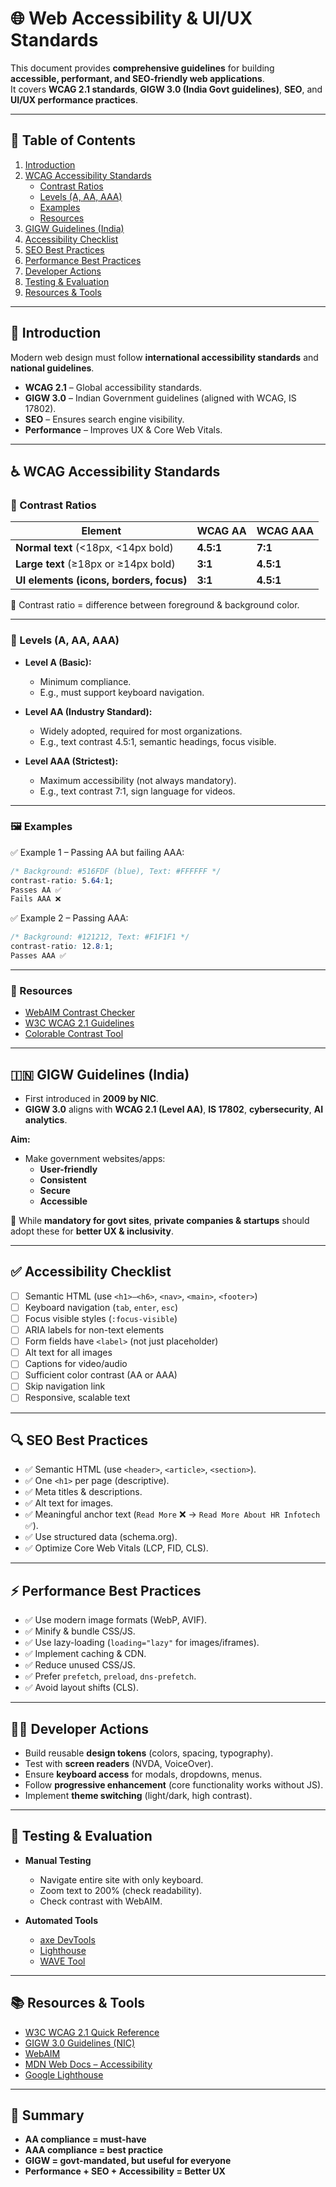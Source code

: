 
# 🌐 Web Accessibility & UI/UX Standards  

This document provides **comprehensive guidelines** for building **accessible, performant, and SEO-friendly web applications**.  
It covers **WCAG 2.1 standards**, **GIGW 3.0 (India Govt guidelines)**, **SEO**, and **UI/UX performance practices**.  

---

## 📑 Table of Contents  

1. [Introduction](#introduction)  
2. [WCAG Accessibility Standards](#wcag-accessibility-standards)  
   - [Contrast Ratios](#contrast-ratios)  
   - [Levels (A, AA, AAA)](#levels-a-aa-aaa)  
   - [Examples](#examples)  
   - [Resources](#resources)  
3. [GIGW Guidelines (India)](#gigw-guidelines-india)  
4. [Accessibility Checklist](#accessibility-checklist)  
5. [SEO Best Practices](#seo-best-practices)  
6. [Performance Best Practices](#performance-best-practices)  
7. [Developer Actions](#developer-actions)  
8. [Testing & Evaluation](#testing--evaluation)  
9. [Resources & Tools](#resources--tools)  

---

## 📌 Introduction  

Modern web design must follow **international accessibility standards** and **national guidelines**.  
- **WCAG 2.1** – Global accessibility standards.  
- **GIGW 3.0** – Indian Government guidelines (aligned with WCAG, IS 17802).  
- **SEO** – Ensures search engine visibility.  
- **Performance** – Improves UX & Core Web Vitals.  

---

## ♿ WCAG Accessibility Standards  

### 🎯 Contrast Ratios  

| Element | WCAG AA | WCAG AAA |
|---------|---------|----------|
| **Normal text** (<18px, <14px bold) | **4.5:1** | **7:1** |
| **Large text** (≥18px or ≥14px bold) | **3:1** | **4.5:1** |
| **UI elements (icons, borders, focus)** | **3:1** | **4.5:1** |

📌 Contrast ratio = difference between foreground & background color.  

---

### 🎯 Levels (A, AA, AAA)  

- **Level A (Basic):**  
  - Minimum compliance.  
  - E.g., must support keyboard navigation.  

- **Level AA (Industry Standard):**  
  - Widely adopted, required for most organizations.  
  - E.g., text contrast 4.5:1, semantic headings, focus visible.  

- **Level AAA (Strictest):**  
  - Maximum accessibility (not always mandatory).  
  - E.g., text contrast 7:1, sign language for videos.  

---

### 🖼 Examples  

✅ Example 1 – Passing AA but failing AAA:  

```css
/* Background: #516FDF (blue), Text: #FFFFFF */
contrast-ratio: 5.64:1; 
Passes AA ✅ 
Fails AAA ❌
```

✅ Example 2 – Passing AAA:  

```css
/* Background: #121212, Text: #F1F1F1 */
contrast-ratio: 12.8:1; 
Passes AAA ✅
```

---

### 🔗 Resources  

- [WebAIM Contrast Checker](https://webaim.org/resources/contrastchecker/)  
- [W3C WCAG 2.1 Guidelines](https://www.w3.org/WAI/WCAG21/quickref/)  
- [Colorable Contrast Tool](https://colorable.jxnblk.com/)  

---

## 🇮🇳 GIGW Guidelines (India)  

- First introduced in **2009 by NIC**.  
- **GIGW 3.0** aligns with **WCAG 2.1 (Level AA)**, **IS 17802**, **cybersecurity**, **AI analytics**.  

**Aim:**  
- Make government websites/apps:  
  - **User-friendly**  
  - **Consistent**  
  - **Secure**  
  - **Accessible**  

📌 While **mandatory for govt sites**, **private companies & startups** should adopt these for **better UX & inclusivity**.  

---

## ✅ Accessibility Checklist  

- [ ] Semantic HTML (use `<h1>–<h6>`, `<nav>`, `<main>`, `<footer>`)  
- [ ] Keyboard navigation (`tab`, `enter`, `esc`)  
- [ ] Focus visible styles (`:focus-visible`)  
- [ ] ARIA labels for non-text elements  
- [ ] Form fields have `<label>` (not just placeholder)  
- [ ] Alt text for all images  
- [ ] Captions for video/audio  
- [ ] Sufficient color contrast (AA or AAA)  
- [ ] Skip navigation link  
- [ ] Responsive, scalable text  

---

## 🔍 SEO Best Practices  

- ✅ Semantic HTML (use `<header>`, `<article>`, `<section>`).  
- ✅ One `<h1>` per page (descriptive).  
- ✅ Meta titles & descriptions.  
- ✅ Alt text for images.  
- ✅ Meaningful anchor text (`Read More` ❌ → `Read More About HR Infotech` ✅).  
- ✅ Use structured data (schema.org).  
- ✅ Optimize Core Web Vitals (LCP, FID, CLS).  

---

## ⚡ Performance Best Practices  

- ✅ Use modern image formats (WebP, AVIF).  
- ✅ Minify & bundle CSS/JS.  
- ✅ Use lazy-loading (`loading="lazy"` for images/iframes).  
- ✅ Implement caching & CDN.  
- ✅ Reduce unused CSS/JS.  
- ✅ Prefer `prefetch`, `preload`, `dns-prefetch`.  
- ✅ Avoid layout shifts (CLS).  

---

## 👨‍💻 Developer Actions  

- Build reusable **design tokens** (colors, spacing, typography).  
- Test with **screen readers** (NVDA, VoiceOver).  
- Ensure **keyboard access** for modals, dropdowns, menus.  
- Follow **progressive enhancement** (core functionality works without JS).  
- Implement **theme switching** (light/dark, high contrast).  

---

## 🧪 Testing & Evaluation  

- **Manual Testing**  
  - Navigate entire site with only keyboard.  
  - Zoom text to 200% (check readability).  
  - Check contrast with WebAIM.  

- **Automated Tools**  
  - [axe DevTools](https://www.deque.com/axe/)  
  - [Lighthouse](https://developers.google.com/web/tools/lighthouse)  
  - [WAVE Tool](https://wave.webaim.org/)  

---

## 📚 Resources & Tools  

- [W3C WCAG 2.1 Quick Reference](https://www.w3.org/WAI/WCAG21/quickref/)  
- [GIGW 3.0 Guidelines (NIC)](https://guidelines.india.gov.in/)  
- [WebAIM](https://webaim.org/)  
- [MDN Web Docs – Accessibility](https://developer.mozilla.org/en-US/docs/Learn/Accessibility)  
- [Google Lighthouse](https://developers.google.com/web/tools/lighthouse)  

---

## 📌 Summary  

- **AA compliance = must-have**  
- **AAA compliance = best practice**  
- **GIGW = govt-mandated, but useful for everyone**  
- **Performance + SEO + Accessibility = Better UX**  

